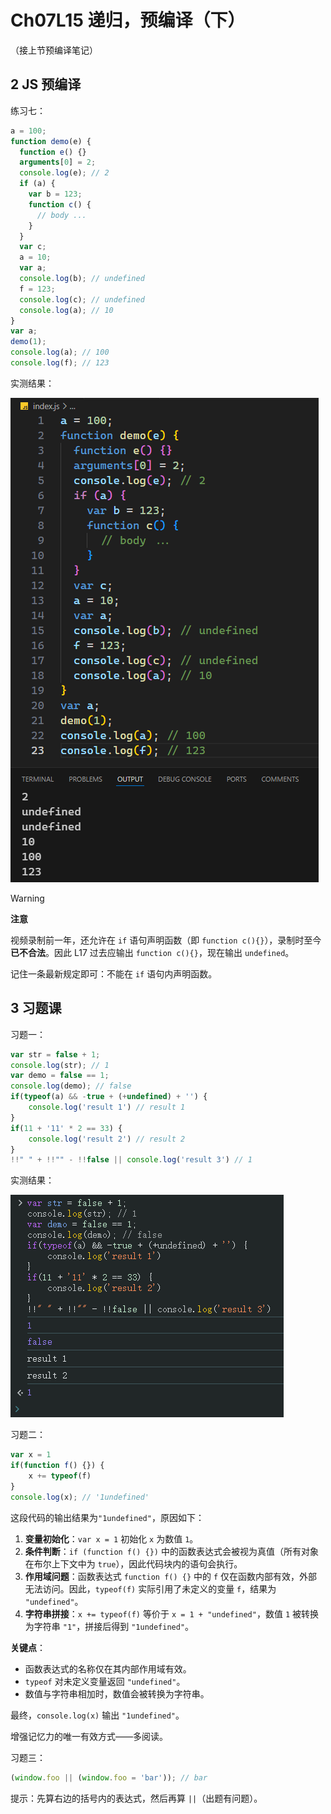 # Ch07L15 递归，预编译（下）



（接上节预编译笔记）

## 2 JS 预编译

练习七：

```js
a = 100;
function demo(e) {
  function e() {}
  arguments[0] = 2;
  console.log(e); // 2
  if (a) {
    var b = 123;
    function c() {
      // body ...
    }
  }
  var c;
  a = 10;
  var a;
  console.log(b); // undefined
  f = 123;
  console.log(c); // undefined
  console.log(a); // 10
}
var a;
demo(1);
console.log(a); // 100
console.log(f); // 123
```

实测结果：

![](../assets/7.10.png)

> [!warning]
>
> **注意**
>
> 视频录制前一年，还允许在 `if` 语句声明函数（即 `function c(){}`），录制时至今 **已不合法**。因此 L17 过去应输出 `function c(){}`，现在输出 `undefined`。
>
> 记住一条最新规定即可：不能在 `if` 语句内声明函数。



## 3 习题课

习题一：

```js
var str = false + 1;
console.log(str); // 1
var demo = false == 1;
console.log(demo); // false
if(typeof(a) && -true + (+undefined) + '') {
    console.log('result 1') // result 1
}
if(11 + '11' * 2 == 33) {
    console.log('result 2') // result 2
}
!!" " + !!"" - !!false || console.log('result 3') // 1
```

实测结果：

![](../assets/7.11.png)



习题二：

```js
var x = 1
if(function f() {}) {
    x += typeof(f)
}
console.log(x); // '1undefined'
```

这段代码的输出结果为`"1undefined"`，原因如下：

1. **变量初始化**：`var x = 1` 初始化 `x` 为数值 `1`。
2. **条件判断**：`if (function f() {})` 中的函数表达式会被视为真值（所有对象在布尔上下文中为 `true`），因此代码块内的语句会执行。
3. **作用域问题**：函数表达式 `function f() {}` 中的 `f` 仅在函数内部有效，外部无法访问。因此，`typeof(f)` 实际引用了未定义的变量 `f`，结果为 `"undefined"`。
4. **字符串拼接**：`x += typeof(f)` 等价于 `x = 1 + "undefined"`，数值 `1` 被转换为字符串 `"1"`，拼接后得到 `"1undefined"`。

**关键点**：

- 函数表达式的名称仅在其内部作用域有效。
- `typeof` 对未定义变量返回 `"undefined"`。
- 数值与字符串相加时，数值会被转换为字符串。

最终，`console.log(x)` 输出 `"1undefined"`。



增强记忆力的唯一有效方式——多阅读。



习题三：

```js
(window.foo || (window.foo = 'bar')); // bar
```

提示：先算右边的括号内的表达式，然后再算 `||`（出题有问题）。
